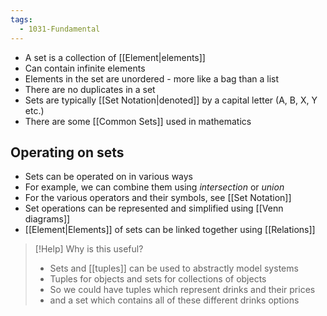 ```yaml
---
tags:
  - 1031-Fundamental
---
```

- A set is a collection of [[Element|elements]]
- Can contain infinite elements
- Elements in the set are unordered - more like a bag than a list
- There are no duplicates in a set
- Sets are typically [[Set Notation|denoted]] by a capital letter (A, B, X, Y etc.)
- There are some [[Common Sets]] used in mathematics

## Operating on sets
- Sets can be operated on in various ways
- For example, we can combine them using *intersection* or *union*
- For the various operators and their symbols, see [[Set Notation]]
- Set operations can be represented and simplified using [[Venn diagrams]]
- [[Element|Elements]] of sets can be linked together using [[Relations]]

> [!Help] Why is this useful?
> - Sets and [[tuples]] can be used to abstractly model systems
> - Tuples for objects and sets for collections of objects
> - So we could have tuples which represent drinks and their prices
> - and a set which contains all of these different drinks options